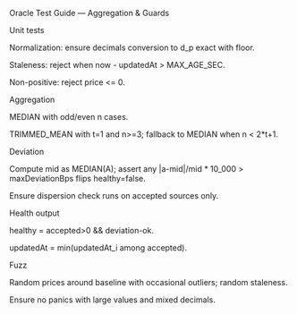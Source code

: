 
Oracle Test Guide — Aggregation & Guards

Unit tests

Normalization: ensure decimals conversion to d_p exact with floor.

Staleness: reject when now - updatedAt > MAX_AGE_SEC.

Non-positive: reject price <= 0.

Aggregation

MEDIAN with odd/even n cases.

TRIMMED_MEAN with t=1 and n>=3; fallback to MEDIAN when n < 2*t+1.

Deviation

Compute mid as MEDIAN(A); assert any |a-mid|/mid * 10_000 > maxDeviationBps flips healthy=false.

Ensure dispersion check runs on accepted sources only.

Health output

healthy = accepted>0 && deviation-ok.

updatedAt = min(updatedAt_i among accepted).

Fuzz

Random prices around baseline with occasional outliers; random staleness.

Ensure no panics with large values and mixed decimals.
